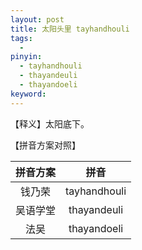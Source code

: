 ```yaml
---
layout: post
title: 太阳头里 tayhandhouli
tags:
  - 
pinyin: 
  - tayhandhouli
  - thayandeuli
  - thayandoeli
keyword: 
---
```


【释义】太阳底下。                    

【拼音方案对照】          

| 拼音方案 | 拼音 |             
| :---: | :---: |                 
| 钱乃荣 | tayhandhouli |                 
| 吴语学堂 | thayandeuli |                 
| 法吴 | thayandoeli |                 
